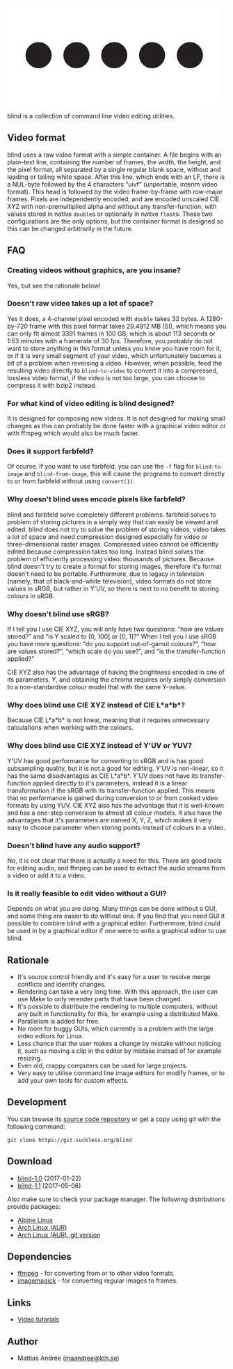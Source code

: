 ![blind](blind.svg)

blind is a collection of command line video editing utilities.

Video format
------------
blind uses a raw video format with a simple container. A file begins with an
plain-text line, containing the number of frames, the width, the height, and
the pixel format, all separated by a single regular blank space, without and
leading or tailing white space. After this line, which ends with an LF, there
is a NUL-byte followed by the 4 characters “uivf” (unportable, interim
video format). This head is followed by the video frame-by-frame with row-major
frames. Pixels are independently encoded, and are encoded unscaled CIE XYZ with
non-premultiplied alpha and without any transfer-function, with values stored
in native `double`s or optionally in native `float`s. These two configurations
are the only options, but the container format is designed so this can be
changed arbitrarily in the future.

FAQ
---

### Creating videos without graphics, are you insane?

Yes, but see the rationale below!

### Doesn't raw video takes up a lot of space?

Yes it does, a 4-channel pixel encoded with `double` takes 32 bytes. A
1280-by-720 frame with this pixel format takes 29.4912 MB (SI), which means you
can only fit almost 3391 frames in 100 GB, which is about 113 seconds or 1:53
minutes with a framerate of 30 fps. Therefore, you probably do not want to
store anything in this format unless you know you have room for it, or if it is
very small segment of your video, which unfortunately becomes a bit of a problem
when reversing a video. However, when possible, feed the resulting video
directly to `blind-to-video` to convert it into a compressed, lossless video
format, if the video is not too large, you can choose to compress it with bzip2
instead.

### For what kind of video editing is blind designed?

It is designed for composing new videos. It is not designed for making small
changes as this can probably be done faster with a graphical video editor or
with ffmpeg which would also be much faster.

### Does it support farbfeld?

Of course. If you want to use farbfeld, you can use the `-f` flag for
`blind-to-image` and `blind-from-image`, this will cause the programs to
convert directly to or from farbfeld without using `convert(1)`.

### Why doesn't blind uses encode pixels like farbfeld?

blind and farbfeld solve completely different problems. farbfeld solves to
problem of storing pictures in a simply way that can easily be viewed and
edited. blind does not try to solve the problem of storing videos, video
takes a lot of space and need compression designed especially for video or
three-dimensional raster images. Compressed video cannot be efficiently edited
because compression takes too long. Instead blind solves the problem of
efficiently processing video: thousands of pictures. Because blind doesn't try
to create a format for storing images, therefore it's format doesn't need to be
portable. Furthermore, due to legacy in television (namely, that of
black-and-white television), video formats do not store values in sRGB, but
rather in Y'UV, so there is next to no benefit to storing colours in sRGB.

### Why doesn't blind use sRGB?

If I tell you I use CIE XYZ, you will only have two questions: “how are
values stored?” and “is Y scaled to [0, 100] or [0, 1]?” When I tell you
I use sRGB you have more questions: “do you support out-of-gamut colours?”,
“how are values stored?”, “which scale do you use?”, and “is the
transfer-function applied?”

CIE XYZ also has the advantage of having the brightness encoded in one of its
parameters, Y, and obtaining the chroma requires only simply conversion to a
non-standardise colour model that with the same Y-value.

### Why does blind use CIE XYZ instead of CIE L\*a\*b\*?

Because CIE L\*a\*b\* is not linear, meaning that it requires unnecessary
calculations when working with the colours.

### Why does blind use CIE XYZ instead of Y'UV or YUV?

Y'UV has good performance for converting to sRGB and is has good subsampling
quality, but it is not a good for editing. Y'UV is non-linear, so it has the
same disadvantages as CIE L\*a\*b\*. Y'UV does not have its transfer-function
applied directly to it's parameters, instead it is a linear transformation if
the sRGB with its transfer-function applied. This means that no performance is
gained during conversion to or from cooked video formats by using YUV. CIE XYZ
also has the advantage that it is well-known and has a one-step conversion to
almost all colour models. It also have the advantages that it's parameters are
named X, Y, Z, which makes it very easy to choose parameter when storing points
instead of colours in a video.

### Doesn't blind have any audio support?

No, it is not clear that there is actually a need for this. There are good
tools for editing audio, and ffmpeg can be used to extract the audio
streams from a video or add it to a video.

### Is it really feasible to edit video without a GUI?

Depends on what you are doing. Many things can be done without a GUI, and
some thing are easier to do without one. If you find that you need GUI it
possible to combine blind with a graphical editor. Furthermore, blind could be
used in by a graphical editor if one were to write a graphical editor to use
blind.

Rationale
---------
* It's source control friendly and it's easy for a user to resolve merge
  conflicts and identify changes.
* Rendering can take a very long time. With this approach, the user can use
  Make to only rerender parts that have been changed.
* It's possible to distribute the rendering to multiple computers, without any
  built in functionality for this, for example using a distributed Make.
* Parallelism is added for free.
* No room for buggy GUIs, which currently is a problem with the large video
  editors for Linux.
* Less chance that the user makes a change by mistake without noticing it, such
  as moving a clip in the editor by mistake instead of for example resizing.
* Even old, crappy computers can be used for large projects.
* Very easy to utilise command line image editors for modify frames, or to add
  your own tools for custom effects.

Development
-----------
You can browse its [source code repository](//git.suckless.org/blind) or get a
copy using git with the following command:

	git clone https://git.suckless.org/blind

Download
--------
* [blind-1.0](//dl.suckless.org/tools/blind-1.0.tar.gz) (2017-01-22)
* [blind-1.1](//dl.suckless.org/tools/blind-1.1.tar.gz) (2017-05-06)

Also make sure to check your package manager.  The following distributions
provide packages:

* [Alpine Linux](https://pkgs.alpinelinux.org/package/edge/testing/x86_64/blind)
* [Arch Linux (AUR)](https://aur.archlinux.org/packages/blind/)
* [Arch Linux (AUR), git version](https://aur.archlinux.org/packages/blind-git/)

Dependencies
------------
* [ffmpeg](https://www.ffmpeg.org/) - for converting from or to other video
  formats.
* [imagemagick](https://www.imagemagick.org/) - for converting regular images
  to frames.

Links
-----
* [Video tutorials](https://www.youtube.com/channel/UCg_nJOURt3guLtp4dQLIvQw)


Author
------
* Mattias Andrée (maandree@kth.se)
